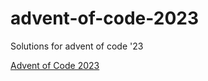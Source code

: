 # advent-of-code-2023
Solutions for advent of code '23

[Advent of Code 2023](https://adventofcode.com/2023)
